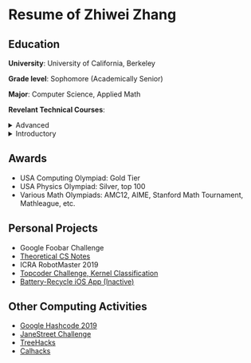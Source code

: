 # Resume of Zhiwei Zhang

## Education

**University**: University of California, Berkeley

**Grade level**: Sophomore (Academically Senior)

**Major**: Computer Science, Applied Math


__Revelant Technical Courses__:

 <details>
  <summary>Advanced</summary>
  <br>
 - Graduate Combinatorical Algorithm (CS 270)<br>
 - Machine Learning (CS 189)<br>
 - Algorithm (CS 170)<br>
 - Machine Structure (CS 61C)<br>
 - Probability, Random Processing (EECS 126)<br>
 - Real Analysis (MATH 104)<br>
  </details>

  <details>
  <summary> Introductory </summary>
 - Intro to Artificial Intelligence (CS188)<br>
 - Data Structure, Programming Methodology (CS61A, CS61B)<br>
 - Electrical Engineering (EE16A)<br>
 - Linear Algebra and Differential Equations (MATH 54)<br>
  
  </details>
  
## Awards

- USA Computing Olympiad: Gold Tier
- USA Physics Olympiad: Silver, top 100
- Various Math Olympiads: AMC12, AIME, Stanford Math Tournament, Mathleague, etc.

## Personal Projects
- Google Foobar Challenge 
- [Theoretical CS Notes](https://github.com/Zhiwei-Z/Theoretical-CS-Notes)
- ICRA RobotMaster 2019
- [Topcoder Challenge, Kernel Classification](https://github.com/Zhiwei-Z/TopcodeKernelChallenge)
- [Battery-Recycle iOS App (Inactive)](https://github.com/Zhiwei-Z/EasyBatServer)

## Other Computing Activities
- [Google Hashcode 2019](https://github.com/Zhiwei-Z/Hashcode19)
- [JaneStreet Challenge](https://github.com/Zhiwei-Z/JSTrading)
- [TreeHacks](https://github.com/violetyao/ClapClass)
- [Calhacks](https://github.com/clrkwng/calhacks5.0)
